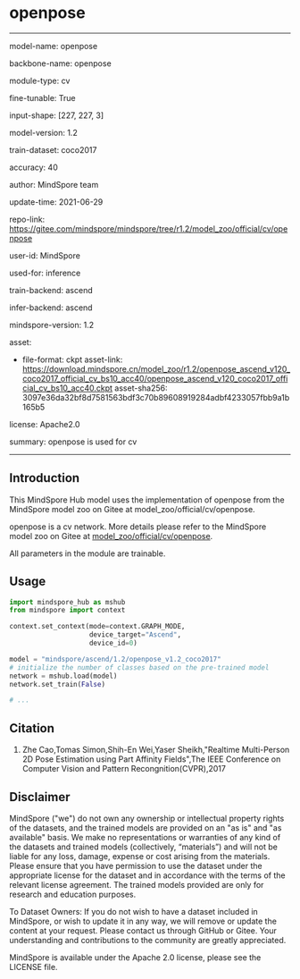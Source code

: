 # openpose

---

model-name: openpose

backbone-name: openpose

module-type: cv

fine-tunable: True

input-shape: [227, 227, 3]

model-version: 1.2

train-dataset: coco2017

accuracy: 40

author: MindSpore team

update-time: 2021-06-29

repo-link: <https://gitee.com/mindspore/mindspore/tree/r1.2/model_zoo/official/cv/openpose>

user-id: MindSpore

used-for: inference

train-backend: ascend

infer-backend: ascend

mindspore-version: 1.2

asset:

-
    file-format: ckpt
    asset-link: <https://download.mindspore.cn/model_zoo/r1.2/openpose_ascend_v120_coco2017_official_cv_bs10_acc40/openpose_ascend_v120_coco2017_official_cv_bs10_acc40.ckpt>
    asset-sha256: 3097e36da32bf8d7581563bdf3c70b89608919284adbf4233057fbb9a1b165b5

license: Apache2.0

summary: openpose is used for cv

---

## Introduction

This MindSpore Hub model uses the implementation of openpose from the MindSpore model zoo on Gitee at model_zoo/official/cv/openpose.

openpose is a cv network. More details please refer to the MindSpore model zoo on Gitee at [model_zoo/official/cv/openpose](https://gitee.com/mindspore/mindspore/blob/r1.2/model_zoo/official/cv/openpose/README.md).

All parameters in the module are trainable.

## Usage

```python
import mindspore_hub as mshub
from mindspore import context

context.set_context(mode=context.GRAPH_MODE,
                    device_target="Ascend",
                    device_id=0)

model = "mindspore/ascend/1.2/openpose_v1.2_coco2017"
# initialize the number of classes based on the pre-trained model
network = mshub.load(model)
network.set_train(False)

# ...
```

## Citation

1. Zhe Cao,Tomas Simon,Shih-En Wei,Yaser Sheikh,"Realtime Multi-Person 2D Pose Estimation using Part Affinity Fields",The IEEE Conference on Computer Vision and Pattern Recongnition(CVPR),2017

## Disclaimer

MindSpore ("we") do not own any ownership or intellectual property rights of the datasets, and the trained models are provided on an "as is" and "as available" basis. We make no representations or warranties of any kind of the datasets and trained models (collectively, “materials”) and will not be liable for any loss, damage, expense or cost arising from the materials. Please ensure that you have permission to use the dataset under the appropriate license for the dataset and in accordance with the terms of the relevant license agreement. The trained models provided are only for research and education purposes.

To Dataset Owners: If you do not wish to have a dataset included in MindSpore, or wish to update it in any way, we will remove or update the content at your request. Please contact us through GitHub or Gitee. Your understanding and contributions to the community are greatly appreciated.

MindSpore is available under the Apache 2.0 license, please see the LICENSE file.